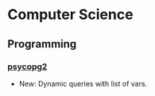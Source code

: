 # Computer Science

## Programming

### [psycopg2](psycopg2.md)

* New: Dynamic queries with list of vars.